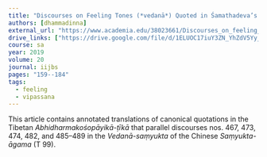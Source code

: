 ```yaml
---
title: "Discourses on Feeling Tones (*vedanā*) Quoted in Śamathadeva’s *Abhidharmakośopāyikā-ṭīkā*"
authors: [dhammadinna]
external_url: "https://www.academia.edu/38023661/Discourses_on_feeling_tones_vedanā_quoted_in_Śamathadeva_s_Abhidharmakośopāyikā_ṭīkā"
drive_links: ["https://drive.google.com/file/d/1ELUOC17iuY3ZN_YhZdV5Yy_Xiyu5A9S8/view?usp=drivesdk"]
course: sa
year: 2019
volume: 20
journal: iijbs
pages: "159--184"
tags:
  - feeling
  - vipassana
---
```


This article contains annotated translations of canonical quotations in the Tibetan *Abhidharmakośopāyikā-ṭīkā* that parallel discourses nos. 467, 473, 474, 482, and 485–489 in the *Vedanā-saṃyukta* of the Chinese *Saṃyukta-āgama* (T 99).
